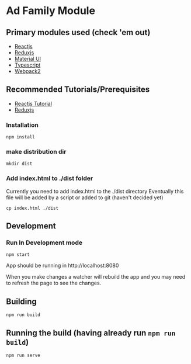 # Ad Family Module

## Primary modules used (check 'em out)
* [Reactjs](https://facebook.github.io/react)
* [Reduxjs](http://redux.js.org/docs/basics/)
* [Material UI](http://www.material-ui.com/)
* [Typescript](https://www.typescriptlang.org/)
* [Webpack2](https://webpack.js.org/)

## Recommended Tutorials/Prerequisites
* [Reactjs Tutorial](https://facebook.github.io/react/tutorial/tutorial.html)
* [Reduxjs](http://redux.js.org/docs/basics/)


### Installation

```npm install```

### make distribution dir

```mkdir dist```

### Add index.html to ./dist folder
Currently you need to add index.html to the ./dist directory
Eventually this file will be added by a script or added to git (haven't decided yet)

```cp index.html ./dist```

## Development
### Run In Development mode

```npm start```

App should be running in http://localhost:8080

When you make changes a watcher will rebuild the app and you may need to refresh the page to see the changes.

## Building

```npm run build```

## Running the build (having already run `npm run build`)

```npm run serve```






